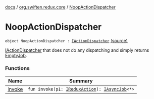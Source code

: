 [docs](../../index.md) / [org.swiften.redux.core](../index.md) / [NoopActionDispatcher](./index.md)

# NoopActionDispatcher

`object NoopActionDispatcher : `[`IActionDispatcher`](../-i-action-dispatcher.md) [(source)](https://github.com/protoman92/KotlinRedux/tree/master/common/common-core/src/main/kotlin/org/swiften/redux/core/Core.kt#L100)

[IActionDispatcher](../-i-action-dispatcher.md) that does not do any dispatching and simply returns [EmptyJob](../-empty-job/index.md).

### Functions

| Name | Summary |
|---|---|
| [invoke](invoke.md) | `fun invoke(p1: `[`IReduxAction`](../-i-redux-action.md)`): `[`IAsyncJob`](../-i-async-job/index.md)`<*>` |
